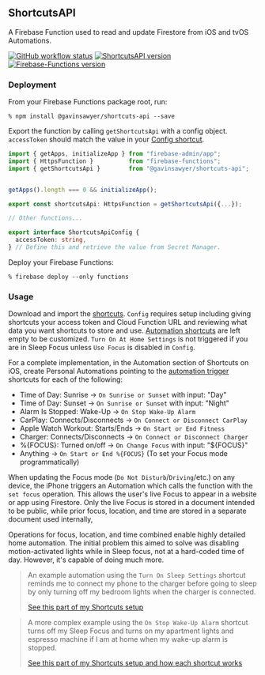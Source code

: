 ## ShortcutsAPI
A Firebase Function used to read and update Firestore from iOS and tvOS Automations.

[![GitHub workflow status](https://img.shields.io/github/actions/workflow/status/gavinsawyer/shortcuts-api/ci.yml)](https://github.com/gavinsawyer/shortcuts-api/actions/workflows/ci.yml)
[![ShortcutsAPI version](https://img.shields.io/npm/v/@gavinsawyer/shortcuts-api?logo=npm)](https://www.npmjs.com/package/@gavinsawyer/shortcuts-api)
[![Firebase-Functions version](https://img.shields.io/npm/dependency-version/@gavinsawyer/shortcuts-api/firebase-functions?logo=firebase)](https://www.npmjs.com/package/firebase-functions)
### Deployment
From your Firebase Functions package root, run:

`% npm install @gavinsawyer/shortcuts-api --save`

Export the function by calling `getShortcutsApi` with a config object. `accessToken` should match the value in your [Config shortcut](https://imgur.com/a/aM3oiQS).
```ts
import { getApps, initializeApp } from "firebase-admin/app";
import { HttpsFunction }          from "firebase-functions";
import { getShortcutsApi }        from "@gavinsawyer/shortcuts-api";


getApps().length === 0 && initializeApp();

export const shortcutsApi: HttpsFunction = getShortcutsApi({...});

// Other functions...
```
```ts
export interface ShortcutsApiConfig {
  accessToken: string,
} // Define this and retrieve the value from Secret Manager.
```
Deploy your Firebase Functions:

`% firebase deploy --only functions`

### Usage
Download and import the [shortcuts](shortcuts). `Config` requires setup including giving shortcuts your access token and Cloud Function URL and reviewing what data you want shortcuts to store and use. [Automation shortcuts](shortcuts/automation) are left empty to be customized. `Turn On At Home Settings` is not triggered if you are in Sleep Focus unless `Use Focus` is disabled in `Config`.

For a complete implementation, in the Automation section of Shortcuts on iOS, create Personal Automations pointing to the [automation trigger](shortcuts/automation-triggers) shortcuts for each of the following:
- Time of Day: Sunrise -> `On Sunrise or Sunset` with input: "Day"
- Time of Day: Sunset -> `On Sunrise or Sunset` with input: "Night"
- Alarm Is Stopped: Wake-Up -> `On Stop Wake-Up Alarm`
- CarPlay: Connects/Disconnects -> `On Connect or Disconnect CarPlay`
- Apple Watch Workout: Starts/Ends -> `On Start or End Fitness`
- Charger: Connects/Disconnects -> `On Connect or Disconnect Charger`
- %{FOCUS}: Turned on/off -> `On Change Focus` with input: "${FOCUS}"
- Anything -> `On Start or End %{FOCUS}` (To set your Focus mode programmatically)

When updating the Focus mode (`Do Not Disturb`/`Driving`/etc.) on any device, the iPhone triggers an Automation which calls the function with the `set focus` operation. This allows the user's live Focus to appear in a website or app using Firestore. Only the live Focus is stored in a document intended to be public, while prior focus, location, and time are stored in a separate document used internally,

Operations for focus, location, and time combined enable highly detailed home automation. The initial problem this aimed to solve was disabling motion-activated lights while in Sleep focus, not at a hard-coded time of day. However, it's capable of doing much more.

> An example automation using the `Turn On Sleep Settings` shortcut reminds me to connect my phone to the charger before going to sleep by only turning off my bedroom lights when the charger is connected.
>
> [See this part of my Shortcuts setup](https://imgur.com/a/mIncLX1)

> A more complex example using the `On Stop Wake-Up Alarm` shortcut turns off my Sleep Focus and turns on my apartment lights and espresso machine if I am at home when my wake-up alarm is stopped.
> 
> [See this part of my Shortcuts setup and how each shortcut works](https://imgur.com/a/LE1fxqm)
